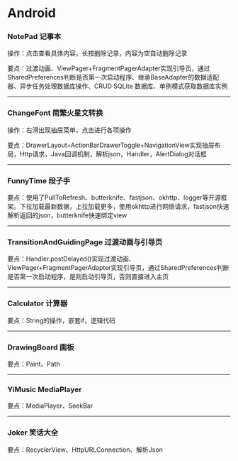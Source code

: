 # Android

### NotePad 记事本

操作：点击查看具体内容，长按删除记录，内容为空自动删除记录

要点：过渡动画、ViewPager+FragmentPagerAdapter实现引导页，通过SharedPreferences判断是否第一次启动程序、继承BaseAdapter的数据适配器、异步任务处理数据库操作、CRUD SQLite 数据库、单例模式获取数据库实例

---

### ChangeFont 简繁火星文转换

操作：右滑出现抽屉菜单，点击进行各项操作

要点：DrawerLayout+ActionBarDrawerToggle+NavigationView实现抽屉布局，Http请求，Java回调机制，解析json，Handler，AlertDialog对话框

---


### FunnyTime 段子手

要点：使用了PullToRefresh、butterknife、fastjson、okhttp、logger等开源框架。下拉加载最新数据，上拉加载更多，使用okhttp进行网络请求，fastjson快速解析返回的json，butterknife快速绑定view

---

### TransitionAndGuidingPage 过渡动画与引导页

要点：Handler.postDelayed()实现过渡动画、ViewPager+FragmentPagerAdapter实现引导页，通过SharedPreferences判断是否第一次启动程序，是则启动引导页，否则直接进入主页

---

### Calculator 计算器

要点：String的操作，嵌套if，逻辑代码

---

### DrawingBoard 画板

要点：Paint、Path

---

### YiMusic MediaPlayer

要点：MediaPlayer、SeekBar

---

### Joker 笑话大全

要点：RecyclerView、HttpURLConnection、解析Json
